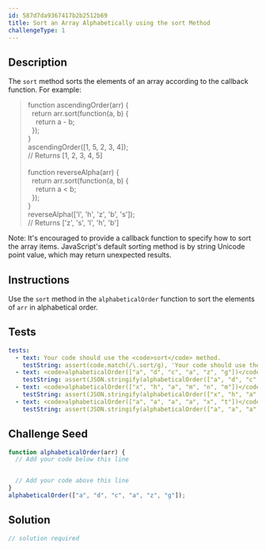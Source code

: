 ```yaml
---
id: 587d7da9367417b2b2512b69
title: Sort an Array Alphabetically using the sort Method
challengeType: 1
---
```


## Description
<section id='description'>
The <code>sort</code> method sorts the elements of an array according to the callback function.
For example:
<blockquote>function ascendingOrder(arr) {<br>&nbsp;&nbsp;return arr.sort(function(a, b) {<br>&nbsp;&nbsp;&nbsp;&nbsp;return a - b;<br>&nbsp;&nbsp;});<br>}<br>ascendingOrder([1, 5, 2, 3, 4]);<br>// Returns [1, 2, 3, 4, 5]<br><br>function reverseAlpha(arr) {<br>&nbsp;&nbsp;return arr.sort(function(a, b) {<br>&nbsp;&nbsp;&nbsp;&nbsp;return a < b;<br>&nbsp;&nbsp;});<br>}<br>reverseAlpha(['l', 'h', 'z', 'b', 's']);<br>// Returns ['z', 's', 'l', 'h', 'b']</blockquote>
Note: It's encouraged to provide a callback function to specify how to sort the array items. JavaScript's default sorting method is by string Unicode point value, which may return unexpected results.
</section>

## Instructions
<section id='instructions'>
Use the <code>sort</code> method in the <code>alphabeticalOrder</code> function to sort the elements of <code>arr</code> in alphabetical order.
</section>

## Tests
<section id='tests'>

```yml
tests:
  - text: Your code should use the <code>sort</code> method.
    testString: assert(code.match(/\.sort/g), 'Your code should use the <code>sort</code> method.');
  - text: <code>alphabeticalOrder(["a", "d", "c", "a", "z", "g"])</code> should return <code>["a", "a", "c", "d", "g", "z"]</code>.
    testString: assert(JSON.stringify(alphabeticalOrder(["a", "d", "c", "a", "z", "g"])) === JSON.stringify(["a", "a", "c", "d", "g", "z"]), '<code>alphabeticalOrder(["a", "d", "c", "a", "z", "g"])</code> should return <code>["a", "a", "c", "d", "g", "z"]</code>.');
  - text: <code>alphabeticalOrder(["x", "h", "a", "m", "n", "m"])</code> should return <code>["a", "h", "m", "m", "n", "x"]</code>.
    testString: assert(JSON.stringify(alphabeticalOrder(["x", "h", "a", "m", "n", "m"])) === JSON.stringify(["a", "h", "m", "m", "n", "x"]), '<code>alphabeticalOrder(["x", "h", "a", "m", "n", "m"])</code> should return <code>["a", "h", "m", "m", "n", "x"]</code>.');
  - text: <code>alphabeticalOrder(["a", "a", "a", "a", "x", "t"])</code> should return <code>["a", "a", "a", "a", "t", "x"]</code>.
    testString: assert(JSON.stringify(alphabeticalOrder(["a", "a", "a", "a", "x", "t"])) === JSON.stringify(["a", "a", "a", "a", "t", "x"]), '<code>alphabeticalOrder(["a", "a", "a", "a", "x", "t"])</code> should return <code>["a", "a", "a", "a", "t", "x"]</code>.');

```

</section>

## Challenge Seed
<section id='challengeSeed'>

<div id='js-seed'>

```js
function alphabeticalOrder(arr) {
  // Add your code below this line


  // Add your code above this line
}
alphabeticalOrder(["a", "d", "c", "a", "z", "g"]);
```

</div>



</section>

## Solution
<section id='solution'>

```js
// solution required
```
</section>

